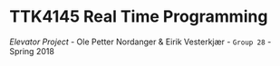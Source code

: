 # TTK4145 Real Time Programming
_Elevator Project_ - Ole Petter Nordanger & Eirik Vesterkjær - `Group 28` - Spring 2018  


